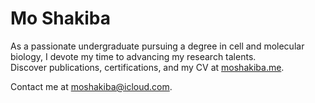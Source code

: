 # Mo Shakiba

As a passionate undergraduate pursuing a degree in cell and molecular biology, I devote my time to advancing my research talents. <br>
Discover publications, certifications, and my CV at [moshakiba.me](https://moshakiba.me/).

Contact me at <moshakiba@icloud.com>.


